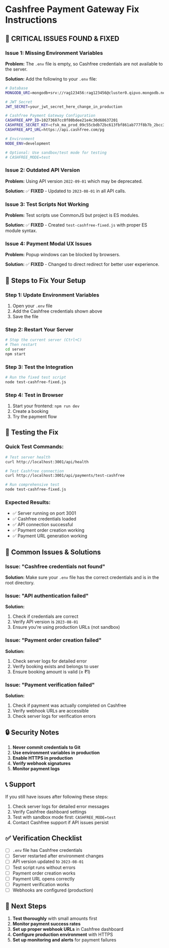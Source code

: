 # Cashfree Payment Gateway Fix Instructions

## 🚨 **CRITICAL ISSUES FOUND & FIXED**

### **Issue 1: Missing Environment Variables**
**Problem:** The `.env` file is empty, so Cashfree credentials are not available to the server.

**Solution:** Add the following to your `.env` file:

```bash
# Database
MONGODB_URI=mongodb+srv://rag123456:rag123456@cluster0.qipvo.mongodb.net/boxcricket?retryWrites=true&w=majority

# JWT Secret
JWT_SECRET=your_jwt_secret_here_change_in_production

# Cashfree Payment Gateway Configuration
CASHFREE_APP_ID=10273687cc0f80bdee21e4c30d68637201
CASHFREE_SECRET_KEY=cfsk_ma_prod_09c55cbdb72bc613fbf861ab777f8b7b_2bcc3b72
CASHFREE_API_URL=https://api.cashfree.com/pg

# Environment
NODE_ENV=development

# Optional: Use sandbox/test mode for testing
# CASHFREE_MODE=test
```

### **Issue 2: Outdated API Version**
**Problem:** Using API version `2022-09-01` which may be deprecated.

**Solution:** ✅ **FIXED** - Updated to `2023-08-01` in all API calls.

### **Issue 3: Test Scripts Not Working**
**Problem:** Test scripts use CommonJS but project is ES modules.

**Solution:** ✅ **FIXED** - Created `test-cashfree-fixed.js` with proper ES module syntax.

### **Issue 4: Payment Modal UX Issues**
**Problem:** Popup windows can be blocked by browsers.

**Solution:** ✅ **FIXED** - Changed to direct redirect for better user experience.

## 🔧 **Steps to Fix Your Setup**

### **Step 1: Update Environment Variables**
1. Open your `.env` file
2. Add the Cashfree credentials shown above
3. Save the file

### **Step 2: Restart Your Server**
```bash
# Stop the current server (Ctrl+C)
# Then restart
cd server
npm start
```

### **Step 3: Test the Integration**
```bash
# Run the fixed test script
node test-cashfree-fixed.js
```

### **Step 4: Test in Browser**
1. Start your frontend: `npm run dev`
2. Create a booking
3. Try the payment flow

## 🧪 **Testing the Fix**

### **Quick Test Commands:**
```bash
# Test server health
curl http://localhost:3001/api/health

# Test Cashfree connection
curl http://localhost:3001/api/payments/test-cashfree

# Run comprehensive test
node test-cashfree-fixed.js
```

### **Expected Results:**
- ✅ Server running on port 3001
- ✅ Cashfree credentials loaded
- ✅ API connection successful
- ✅ Payment order creation working
- ✅ Payment URL generation working

## 🐛 **Common Issues & Solutions**

### **Issue: "Cashfree credentials not found"**
**Solution:** Make sure your `.env` file has the correct credentials and is in the root directory.

### **Issue: "API authentication failed"**
**Solution:** 
1. Check if credentials are correct
2. Verify API version is `2023-08-01`
3. Ensure you're using production URLs (not sandbox)

### **Issue: "Payment order creation failed"**
**Solution:**
1. Check server logs for detailed error
2. Verify booking exists and belongs to user
3. Ensure booking amount is valid (≥ ₹1)

### **Issue: "Payment verification failed"**
**Solution:**
1. Check if payment was actually completed on Cashfree
2. Verify webhook URLs are accessible
3. Check server logs for verification errors

## 🔒 **Security Notes**

1. **Never commit credentials to Git**
2. **Use environment variables in production**
3. **Enable HTTPS in production**
4. **Verify webhook signatures**
5. **Monitor payment logs**

## 📞 **Support**

If you still have issues after following these steps:

1. Check server logs for detailed error messages
2. Verify Cashfree dashboard settings
3. Test with sandbox mode first: `CASHFREE_MODE=test`
4. Contact Cashfree support if API issues persist

## ✅ **Verification Checklist**

- [ ] `.env` file has Cashfree credentials
- [ ] Server restarted after environment changes
- [ ] API version updated to `2023-08-01`
- [ ] Test script runs without errors
- [ ] Payment order creation works
- [ ] Payment URL opens correctly
- [ ] Payment verification works
- [ ] Webhooks are configured (production)

## 🎯 **Next Steps**

1. **Test thoroughly** with small amounts first
2. **Monitor payment success rates**
3. **Set up proper webhook URLs** in Cashfree dashboard
4. **Configure production environment** with HTTPS
5. **Set up monitoring and alerts** for payment failures 
